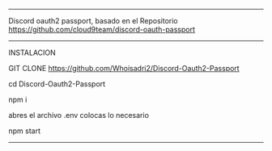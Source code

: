 ------------
Discord oauth2 passport, basado en el Repositorio https://github.com/cloud9team/discord-oauth-passport

------------
INSTALACION


GIT CLONE https://github.com/Whoisadri2/Discord-Oauth2-Passport

cd Discord-Oauth2-Passport

npm i

abres el archivo .env colocas lo necesario

npm start

------------
